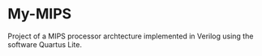 # My-MIPS
Project of a MIPS processor archtecture implemented in Verilog using the software Quartus Lite.
